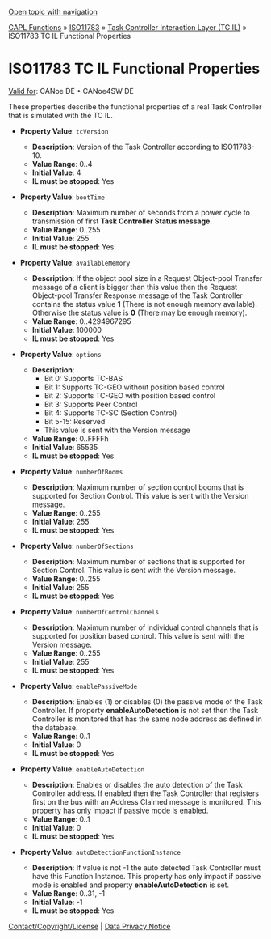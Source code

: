 [Open topic with navigation](../../../../../CANoeDEFamily.htm#Topics/CAPLFunctions/ISO11783/ISOInteractionLayerTC/CAPLfunctionsISOILTCProperties.md)

[CAPL Functions](../../CAPLfunctions.md) » [ISO11783](../CAPLfunctionsISO11783Overview.md) » [Task Controller Interaction Layer (TC IL)](CAPLfunctionsISOILTCOverview.md) » ISO11783 TC IL Functional Properties

# ISO11783 TC IL Functional Properties

[Valid for](../../../Shared/FeatureAvailability.md): CANoe DE • CANoe4SW DE

These properties describe the functional properties of a real Task Controller that is simulated with the TC IL.

- **Property Value**: `tcVersion`
  - **Description**: Version of the Task Controller according to ISO11783-10.
  - **Value Range**: 0..4
  - **Initial Value**: 4
  - **IL must be stopped**: Yes

- **Property Value**: `bootTime`
  - **Description**: Maximum number of seconds from a power cycle to transmission of first **Task Controller Status message**.
  - **Value Range**: 0..255
  - **Initial Value**: 255
  - **IL must be stopped**: Yes

- **Property Value**: `availableMemory`
  - **Description**: If the object pool size in a Request Object-pool Transfer message of a client is bigger than this value then the Request Object-pool Transfer Response message of the Task Controller contains the status value **1** (There is not enough memory available). Otherwise the status value is **0** (There may be enough memory).
  - **Value Range**: 0..4294967295
  - **Initial Value**: 100000
  - **IL must be stopped**: Yes

- **Property Value**: `options`
  - **Description**:
    - Bit 0: Supports TC-BAS
    - Bit 1: Supports TC-GEO without position based control
    - Bit 2: Supports TC-GEO with position based control
    - Bit 3: Supports Peer Control
    - Bit 4: Supports TC-SC (Section Control)
    - Bit 5-15: Reserved
    - This value is sent with the Version message
  - **Value Range**: 0..FFFFh
  - **Initial Value**: 65535
  - **IL must be stopped**: Yes

- **Property Value**: `numberOfBooms`
  - **Description**: Maximum number of section control booms that is supported for Section Control. This value is sent with the Version message.
  - **Value Range**: 0..255
  - **Initial Value**: 255
  - **IL must be stopped**: Yes

- **Property Value**: `numberOfSections`
  - **Description**: Maximum number of sections that is supported for Section Control. This value is sent with the Version message.
  - **Value Range**: 0..255
  - **Initial Value**: 255
  - **IL must be stopped**: Yes

- **Property Value**: `numberOfControlChannels`
  - **Description**: Maximum number of individual control channels that is supported for position based control. This value is sent with the Version message.
  - **Value Range**: 0..255
  - **Initial Value**: 255
  - **IL must be stopped**: Yes

- **Property Value**: `enablePassiveMode`
  - **Description**: Enables (1) or disables (0) the passive mode of the Task Controller. If property **enableAutoDetection** is not set then the Task Controller is monitored that has the same node address as defined in the database.
  - **Value Range**: 0..1
  - **Initial Value**: 0
  - **IL must be stopped**: Yes

- **Property Value**: `enableAutoDetection`
  - **Description**: Enables or disables the auto detection of the Task Controller address. If enabled then the Task Controller that registers first on the bus with an Address Claimed message is monitored. This property has only impact if passive mode is enabled.
  - **Value Range**: 0..1
  - **Initial Value**: 0
  - **IL must be stopped**: Yes

- **Property Value**: `autoDetectionFunctionInstance`
  - **Description**: If value is not -1 the auto detected Task Controller must have this Function Instance. This property has only impact if passive mode is enabled and property **enableAutoDetection** is set.
  - **Value Range**: 0..31, -1
  - **Initial Value**: -1
  - **IL must be stopped**: Yes

[Contact/Copyright/License](../../../Shared/ContactCopyrightLicense.md) | [Data Privacy Notice](https://www.vector.com/int/en/company/get-info/privacy-policy/)
